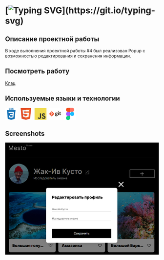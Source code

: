 # [![Typing SVG](https://readme-typing-svg.herokuapp.com?font=Inter&size=32&color=010808&vCenter=true&width=500&lines=%D0%9F%D1%80%D0%BE%D0%B5%D0%BA%D1%82%D0%BD%D0%B0%D1%8F+%D1%80%D0%B0%D0%B1%D0%BE%D1%82%D0%B0+'%D0%9C%D0%B5%D1%81%D1%82%D0%BE')](https://git.io/typing-svg)

## Описание проектной работы
В ходе выполнения проектной работы #4 был реализован Popup с возможностью редактирования и сохранения информации.


## Посмотреть работу
[Клац](https://spacestrix.github.io/mesto/)


## Используемые языки и технологии
<div>
    <img src="https://raw.githubusercontent.com/devicons/devicon/1119b9f84c0290e0f0b38982099a2bd027a48bf1/icons/css3/css3-plain-wordmark.svg"  title="CSS3" alt="CSS" width="40" height="40"/>&nbsp;
    <img src="https://raw.githubusercontent.com/devicons/devicon/1119b9f84c0290e0f0b38982099a2bd027a48bf1/icons/html5/html5-original.svg" title="HTML5" alt="HTML" width="40" height="40"/>&nbsp;
    <img src="https://raw.githubusercontent.com/devicons/devicon/1119b9f84c0290e0f0b38982099a2bd027a48bf1/icons/javascript/javascript-original.svg" title="JavaScript" alt="JavaScript" width="40" height="40"/>&nbsp;
    <img src="https://raw.githubusercontent.com/devicons/devicon/1119b9f84c0290e0f0b38982099a2bd027a48bf1/icons/git/git-original-wordmark.svg" title="Git" **alt="Git" width="40" height="40"/>&nbsp;
    <img src="https://raw.githubusercontent.com/devicons/devicon/1119b9f84c0290e0f0b38982099a2bd027a48bf1/icons/figma/figma-original.svg" title="Figma" **alt="Figma" width="40" height="40"/>&nbsp;
</div>

## Screenshots
![App Screenshot](./images/screenshots/Screenshots.png)

